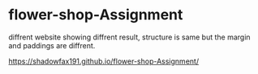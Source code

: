 # flower-shop-Assignment

diffrent website showing diffrent result, structure is same but the margin and paddings are diffrent.

https://shadowfax191.github.io/flower-shop-Assignment/
